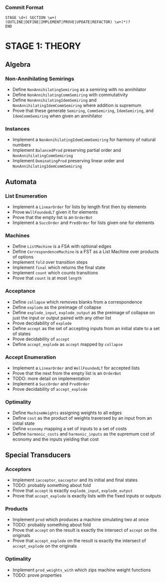 ### Commit Format
```
STAGE \d+( SECTION \w+(
(OUTLINE|DEFINE|IMPLEMENT|PROVE|UPDATE|REFACTOR) \w+)*)?
END
```

# STAGE 1: THEORY

## Algebra

### Non-Annihilating Semirings
* Define `NonAnnihilatingSemiring` as a semiring with no annihilator
* Define `NonAnnihilatingCommSemiring` with commutativity
* Define `NonAnnihilatingIdemSemiring` and `NonAnnihilatingIdemCommSemiring` where addition is supremum
* Prove that these generate `Semiring`, `CommSemiring`, `IdemSemiring`, and `IdemCommSemiring` when given an annihilator

### Instances
* Implement a `NonAnnihilatingIdemCommSemiring` for harmony of natural numbers
* Implement `BalancedProd` preserving partial order and `NonAnnihilatingCommSemiring`
* Implement `DominatingProd` preserving linear order and `NonAnnihilatingIdemCommSemiring`

## Automata

### List Enumeration
* Implement a `LinearOrder` for lists by length first then by elements
* Prove `WellFoundedLT` given it for elements
* Prove that the empty list is an `OrderBot`
* Implement a `SuccOrder` and `PredOrder` for lists given one for elements

### Machines
* Define `ListMachine` is a FSA with optional edges
* Define `CorrespondenceMachine` is a FST as a List Machine over products of options
* Implement `fold` over transition steps
* Implement `final` which returns the final state
* Implement `count` which counts transitions
* Prove that `count` is at most `length`

### Acceptance
* Define `collapse` which removes blanks from a correspondence
* Define `explode` as the preimage of collapse
* Define `explode_input`, `explode_output` as the preimage of collapse on just the input or output paired with any other list
* Prove decidability of `explode`
* Define `accept` as the set of accepting inputs from an initial state to a set of states
* Prove decidability of `accept`
* Define `accept_explode` as `accept` mapped by `collapse`

### Accept Enumeration
* Implement a `LinearOrder` and `WellFoundedLT` for accepted lists
* Prove that the next from the empty list is an `OrderBot`
* TODO: more detail on implementation
* Implement a `SuccOrder` and `PredOrder`
* Prove decidability of `accept_explode`

### Optimality
* Define `MachineWeights` assigning weights to all edges
* Define `cost` as the product of weights traversed by an input from an initial state
* Define `economy` mapping a set of inputs to a set of costs
* Define `harmonic_costs` and `harmonic_inputs` as the supremum cost of economy and the inputs yielding that cost

## Special Transducers

### Acceptors
* Implement `iacceptor`, `oacceptor` and its initial and final states
* TODO: probably something about fold
* Prove that `accept` is exactly `explode_input`, `explode_output`
* Prove that `accept_explode` is exactly lists with the fixed inputs or outputs

### Products
* Implement `prod` which produces a machine simulating two at once
* TODO: probably something about fold
* Prove that `accept` on the result is exactly the intersect of `accept` on the originals
* Prove that `accept_explode` on the result is exactly the intersect of `accept_explode` on the originals

### Optimality
* Implement  `prod_weights_with` which zips machine weight functions
* TODO: prove properties
